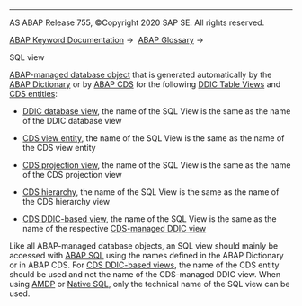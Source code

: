   

* * *

AS ABAP Release 755, ©Copyright 2020 SAP SE. All rights reserved.

[ABAP Keyword Documentation](javascript:call_link\('abenabap.htm'\)) →  [ABAP Glossary](javascript:call_link\('abenabap_glossary.htm'\)) → 

SQL view

[ABAP-managed database object](javascript:call_link\('abenabap_managed_db_object_glosry.htm'\) "Glossary Entry") that is generated automatically by the [ABAP Dictionary](javascript:call_link\('abenabap_dictionary_glosry.htm'\) "Glossary Entry") or by [ABAP CDS](javascript:call_link\('abenabap_cds_glosry.htm'\) "Glossary Entry") for the following [DDIC Table Views](javascript:call_link\('abentable_view_glosry.htm'\) "Glossary Entry") and [CDS entities](javascript:call_link\('abencds_entity_glosry.htm'\) "Glossary Entry"):

-   [DDIC database view](javascript:call_link\('abendatabase_view_glosry.htm'\) "Glossary Entry"), the name of the SQL View is the same as the name of the DDIC database view

-   [CDS view entity](javascript:call_link\('abencds_v2_view_glosry.htm'\) "Glossary Entry"), the name of the SQL View is the same as the name of the CDS view entity

-   [CDS projection view](javascript:call_link\('abencds_projection_view_glosry.htm'\) "Glossary Entry"), the name of the SQL View is the same as the name of the CDS projection view

-   [CDS hierarchy](javascript:call_link\('abencds_hierarchy_glosry.htm'\) "Glossary Entry"), the name of the SQL View is the same as the name of the CDS hierarchy view

-   [CDS DDIC-based view](javascript:call_link\('abencds_v1_view_glosry.htm'\) "Glossary Entry"), the name of the SQL View is the same as the name of the respective [CDS-managed DDIC view](javascript:call_link\('abencds_mngdddic_view_glosry.htm'\) "Glossary Entry")

Like all ABAP-managed database objects, an SQL view should mainly be accessed with [ABAP SQL](javascript:call_link\('abenabap_sql_glosry.htm'\) "Glossary Entry") using the names defined in the ABAP Dictionary or in ABAP CDS. For [CDS DDIC-based views](javascript:call_link\('abencds_v1_view_glosry.htm'\) "Glossary Entry"), the name of the CDS entity should be used and not the name of the CDS-managed DDIC view. When using [AMDP](javascript:call_link\('abenamdp_glosry.htm'\) "Glossary Entry") or [Native SQL](javascript:call_link\('abennative_sql_glosry.htm'\) "Glossary Entry"), only the technical name of the SQL view can be used.